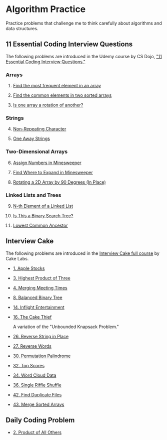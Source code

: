 # Algorithm Practice

Practice problems that challenge me to think carefully about algorithms and data structures.

## 11 Essential Coding Interview Questions

The following problems are introduced in the Udemy course by CS Dojo, ["11 Essential Coding Interview Questions."](https://www.udemy.com/11-essential-coding-interview-questions/)

### Arrays

1. [Find the most frequent element in an array](./Find-Most-Frequent-Element-In-Array/README.md)

2. [Find the common elements in two sorted arrays](./Common-Elements-In-Two-Sorted-Arrays/README.md)

3. [Is one array a rotation of another?](./Is-One-Array-a-Rotation-of-Another/README.md)

### Strings

4. [Non-Repeating Character](./Non-Repeating-Character/README.md)

5. [One Away Strings](./One-Away-Strings/README.md)

### Two-Dimensional Arrays

6. [Assign Numbers in Minesweeper](./Assign-Numbers-In-Minesweeper/README.md)

7. [Find Where to Expand in Minesweeper](./Find-Where-to-Expand-in-Minesweeper/README.md)

8. [Rotating a 2D Array by 90 Degrees (In Place)](./Rotating-2D-Array-In-Place/README.md)

### Linked Lists and Trees

9. [N-th Element of a Linked List](./N-th-Element-of-a-Linked-List/README.md)

10. [Is This a Binary Search Tree?](./Is-This-a-Binary-Search-Tree/README.md)

11. [Lowest Common Ancestor](./Lowest-Common-Ancestor/README.md)

## Interview Cake

The following problems are introduced in the [Interview Cake full course](https://www.interviewcake.com/) by Cake Labs.

- [1. Apple Stocks](./1-Apple-Stocks/README.md)

- [3. Highest Product of Three](./3-Highest-Product-of-Three/README.md)

- [4. Merging Meeting Times](./4-Merging-Meeting-Times/README.md)

- [8. Balanced Binary Tree](./8-Balanced-Binary-Tree/README.md)

- [14. Inflight Entertainment](./14-Inflight-Entertainment/README.md)

- [16. The Cake Thief](./16-The-Cake-Thief/README.md)

  A variation of the "Unbounded Knapsack Problem."

- [26. Reverse String in Place](./26-Reverse-String-in-Place/README.md)

- [27. Reverse Words](./27-Reverse-Words/README.md)

- [30. Permutation Palindrome](./30-Permutation-Palindrome/README.md)

- [32. Top Scores](./32-Top-Scores/README.md)

- [34. Word Cloud Data](./34-Word-Cloud-Data/README.md)

- [36. Single Riffle Shuffle](./36-Single-Riffle-Shuffle/README.md)

- [42. Find Duplicate Files](./42-Find-Duplicate-Files/README.md)

- [43. Merge Sorted Arrays](./43-Merge-Sorted-Arrays/README.md)

## Daily Coding Problem

- [2. Product of All Others](./Daily-Coding-Problem/2-Product-of-All-Others/README.md)
